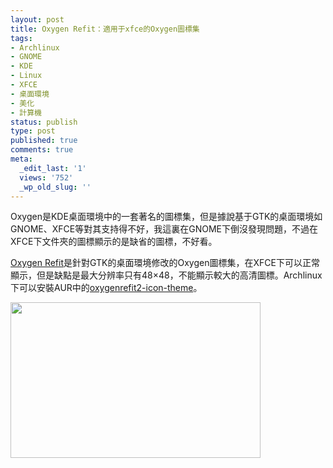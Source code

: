 ```yaml
---
layout: post
title: Oxygen Refit：適用于xfce的Oxygen圖標集
tags:
- Archlinux
- GNOME
- KDE
- Linux
- XFCE
- 桌面環境
- 美化
- 計算機
status: publish
type: post
published: true
comments: true
meta:
  _edit_last: '1'
  views: '752'
  _wp_old_slug: ''
---
```

Oxygen是KDE桌面環境中的一套著名的圖標集，但是據說基于GTK的桌面環境如GNOME、XFCE等對其支持得不好，我這裏在GNOME下倒沒發現問題，不過在XFCE下文件夾的圖標顯示的是缺省的圖標，不好看。

<a href="http://gnome-look.org/content/show.php/Oxygen+Refit+2?content=79756">Oxygen Refit</a>是針對GTK的桌面環境修改的Oxygen圖標集，在XFCE下可以正常顯示，但是缺點是最大分辨率只有48×48，不能顯示較大的高清圖標。Archlinux下可以安裝AUR中的<a href="http://aur.archlinux.org/packages.php?ID=18673">oxygenrefit2-icon-theme</a>。

<a href="http://picasaweb.google.com/lh/photo/cURosgqNAesp47LgLj4LpA?feat=embedwebsite"><img src="http://lh5.ggpht.com/_ceUJ_lBTHzc/TPJ4grT0drI/AAAAAAAABf0/R22H_Nv6kbA/s400/2010-11-28.23%3A33%3A01.-usr-share-icons-oxygen-256x256-places%20%28%E9%A1%AF%E7%A4%BA%E7%B8%AE%E5%9C%96%29%20.01.png" height="249" width="400" /></a>
